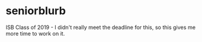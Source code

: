 # seniorblurb
ISB Class of 2019 - I didn't really meet the deadline for this, so this gives me more time to work on it.
